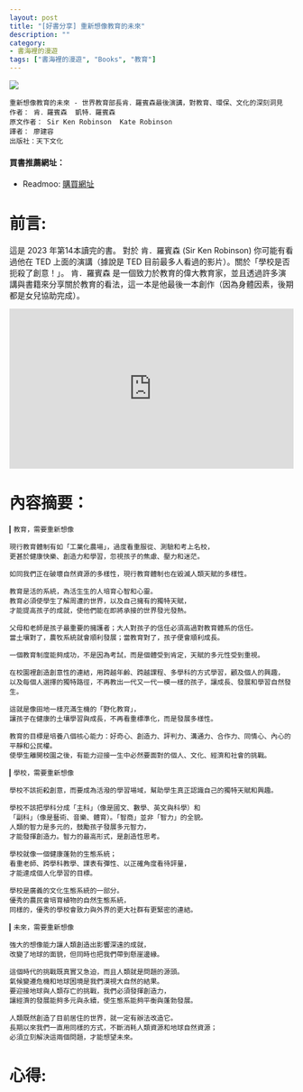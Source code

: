 ```yaml
---
layout: post
title: "[好書分享] 重新想像教育的未來"
description: ""
category: 
- 書海裡的漫遊
tags: ["書海裡的漫遊", "Books", "教育"]
---
```


<div><a href="https://moo.im/a/cjosvL" title="重新想像教育的未來"><img src="https://cdn.readmoo.com/cover/fl/eh8hmhb_210x315.jpg?v=0" /></a></div>



```
重新想像教育的未來 - 世界教育部長肯．羅賓森最後演講，對教育、環保、文化的深刻洞見
作者： 肯．羅賓森  凱特．羅賓森  
原文作者： Sir Ken Robinson  Kate Robinson  
譯者： 廖建容  
出版社：天下文化 
```

#### 買書推薦網址：

- Readmoo: [購買網址](https://moo.im/a/cjosvL)

# 前言:

這是 2023 年第14本讀完的書。  對於 肯．羅賓森 (Sir Ken Robinson) 你可能有看過他在 TED 上面的演講（據說是 TED 目前最多人看過的影片）。關於「學校是否扼殺了創意！」。  肯．羅賓森 是一個致力於教育的偉大教育家，並且透過許多演講與書籍來分享關於教育的看法，這一本是他最後一本創作（因為身體因素，後期都是女兒協助完成）。 



<div style="max-width:854px"><div style="position:relative;height:0;padding-bottom:56.25%"><iframe src="https://embed.ted.com/talks/lang/zh-tw/sir_ken_robinson_do_schools_kill_creativity" width="854" height="480" style="position:absolute;left:0;top:0;width:100%;height:100%" frameborder="0" scrolling="no" allowfullscreen></iframe></div></div>

# 內容摘要：

```
▎教育，需要重新想像

現行教育體制有如「工業化農場」，過度看重服從、測驗和考上名校，
更甚於健康快樂、創造力和學習，忽視孩子的焦慮、壓力和迷茫。

如同我們正在破壞自然資源的多樣性，現行教育體制也在毀滅人類天賦的多樣性。

教育是活的系統，為活生生的人培育心智和心靈。
教育必須使學生了解周遭的世界，以及自己擁有的獨特天賦，
才能提高孩子的成就，使他們能在即將承接的世界發光發熱。

父母和老師是孩子最重要的擁護者；大人對孩子的信任必須高過對教育體系的信任。
當土壤對了，農牧系統就會順利發展；當教育對了，孩子便會順利成長。

一個教育制度能夠成功，不是因為考試，而是個體受到肯定，天賦的多元性受到重視。

在校園裡創造創意性的連結，用跨越年齡、跨越課程、多學科的方式學習，顧及個人的興趣，
以及每個人選擇的獨特路徑，不再教出一代又一代一模一樣的孩子，讓成長、發展和學習自然發生。

這就是像田地一樣充滿生機的「野化教育」，
讓孩子在健康的土壤學習與成長，不再看重標準化，而是發展多樣性。

教育的目標是培養八個核心能力：好奇心、創造力、評判力、溝通力、合作力、同情心、內心的平靜和公民權。
使學生離開校園之後，有能力迎接一生中必然要面對的個人、文化、經濟和社會的挑戰。

▎學校，需要重新想像

學校不該扼殺創意，而要成為活潑的學習場域，幫助學生真正認識自己的獨特天賦和興趣。

學校不該把學科分成「主科」（像是國文、數學、英文與科學）和
「副科」（像是藝術、音樂、體育）。「智商」並非「智力」的全貌。
人類的智力是多元的，鼓勵孩子發展多元智力，
才能發揮創造力。智力的最高形式，是創造性思考。

學校就像一個健康蓬勃的生態系統；
看重老師、跨學科教學、課表有彈性、以正確角度看待評量，
才能達成個人化學習的目標。

學校是廣義的文化生態系統的一部分。
優秀的農民會培育植物的自然生態系統，
同樣的，優秀的學校會致力與外界的更大社群有更緊密的連結。

▎未來，需要重新想像

強大的想像能力讓人類創造出影響深遠的成就，
改變了地球的面貌，但同時也把我們帶到懸崖邊緣。

這個時代的挑戰既真實又急迫，而且人類就是問題的源頭。
氣候變遷危機和地球困境是我們漠視大自然的結果。
要迎接地球與人類存亡的挑戰，我們必須發揮創造力，
讓經濟的發展能夠多元與永續，使生態系能夠平衡與蓬勃發展。

人類既然創造了目前居住的世界，就一定有辦法改造它。
長期以來我們一直用同樣的方式，不斷消耗人類資源和地球自然資源；
必須立刻解決這兩個問題，才能想望未來。
```





# 心得:


